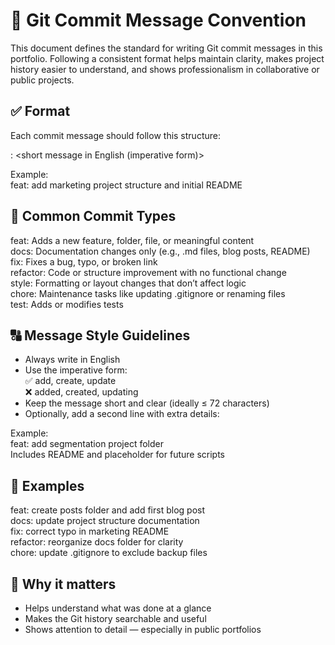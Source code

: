 # 📝 Git Commit Message Convention

This document defines the standard for writing Git commit messages in this portfolio. Following a consistent format helps maintain clarity, makes project history easier to understand, and shows professionalism in collaborative or public projects.

## ✅ Format

Each commit message should follow this structure:

<type>: <short message in English (imperative form)>

Example:  
feat: add marketing project structure and initial README

## 🔖 Common Commit Types

feat: Adds a new feature, folder, file, or meaningful content  
docs: Documentation changes only (e.g., .md files, blog posts, README)  
fix: Fixes a bug, typo, or broken link  
refactor: Code or structure improvement with no functional change  
style: Formatting or layout changes that don’t affect logic  
chore: Maintenance tasks like updating .gitignore or renaming files  
test: Adds or modifies tests

## 🔠 Message Style Guidelines

- Always write in English  
- Use the imperative form:  
  ✅ add, create, update  
  ❌ added, created, updating  
- Keep the message short and clear (ideally ≤ 72 characters)  
- Optionally, add a second line with extra details:  

Example:  
feat: add segmentation project folder  
Includes README and placeholder for future scripts

## 📌 Examples

feat: create posts folder and add first blog post  
docs: update project structure documentation  
fix: correct typo in marketing README  
refactor: reorganize docs folder for clarity  
chore: update .gitignore to exclude backup files

## 📎 Why it matters

- Helps understand what was done at a glance  
- Makes the Git history searchable and useful  
- Shows attention to detail — especially in public portfolios
